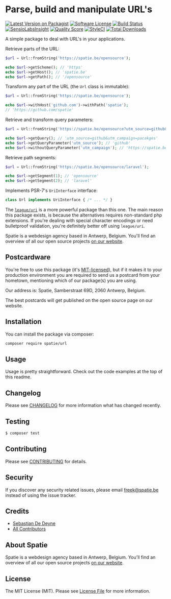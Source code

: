 # Parse, build and manipulate URL's

[![Latest Version on Packagist](https://img.shields.io/packagist/v/spatie/url.svg?style=flat-square)](https://packagist.org/packages/spatie/url)
[![Software License](https://img.shields.io/badge/license-MIT-brightgreen.svg?style=flat-square)](LICENSE.md)
[![Build Status](https://img.shields.io/travis/spatie/url/master.svg?style=flat-square)](https://travis-ci.org/spatie/url)
[![SensioLabsInsight](https://img.shields.io/sensiolabs/i/511cb04c-4420-4400-993d-5ba4ef55071f.svg?style=flat-square)](https://insight.sensiolabs.com/projects/511cb04c-4420-4400-993d-5ba4ef55071f)
[![Quality Score](https://img.shields.io/scrutinizer/g/spatie/url.svg?style=flat-square)](https://scrutinizer-ci.com/g/spatie/url)
[![StyleCI](https://styleci.io/repos/67992655/shield)](https://styleci.io/repos/67992655)
[![Total Downloads](https://img.shields.io/packagist/dt/spatie/url.svg?style=flat-square)](https://packagist.org/packages/spatie/url)

A simple package to deal with URL's in your applications.

Retrieve parts of the URL:

```php
$url = Url::fromString('https://spatie.be/opensource');

echo $url->getScheme(); // 'https'
echo $url->getHost(); // 'spatie.be'
echo $url->getPath(); // '/opensource'
```

Transform any part of the URL (the `Url` class is immutable):

```php
$url = Url::fromString('https://spatie.be/opensource');

echo $url->withHost('github.com')->withPath('spatie');
// 'https://github.com/spatie'
```

Retrieve and transform query parameters:

```php
$url = Url::fromString('https://spatie.be/opensource?utm_source=github&utm_campaign=pacakges');

echo $url->getQuery(); // 'utm_source=github&utm_campaign=pacakges'
echo $url->getQueryParameter('utm_source'); // 'github'
echo $url->withoutQueryParameter('utm_campaign'); // 'https://spatie.be/opensource?utm_source=github'
```

Retrieve path segments:

```php
$url = Url::fromString('https://spatie.be/opensource/laravel');

echo $url->getSegment(1); // 'opensource'
echo $url->getSegment(2); // 'laravel'
```

Implements PSR-7's `UriInterface` interface:

```php
class Url implements UriInterface { /* ... */ }
```

The [`league/uri`](https://github.com/thephpleague/uri) is a more powerful package than this one. The main reason this package exists, is because the alternatives requires non-standard php extensions. If you're dealing with special character encodings or need bulletproof validation, you're definitely better off using `league/uri`.

Spatie is a webdesign agency based in Antwerp, Belgium. You'll find an overview of all our open source projects [on our website](https://spatie.be/opensource).

## Postcardware

You're free to use this package (it's [MIT-licensed](LICENSE.md)), but if it makes it to your production environment you are required to send us a postcard from your hometown, mentioning which of our package(s) you are using.

Our address is: Spatie, Samberstraat 69D, 2060 Antwerp, Belgium.

The best postcards will get published on the open source page on our website.

## Installation

You can install the package via composer:

``` bash
composer require spatie/url
```

## Usage

Usage is pretty straightforward. Check out the code examples at the top of this readme.

## Changelog

Please see [CHANGELOG](CHANGELOG.md) for more information what has changed recently.

## Testing

``` bash
$ composer test
```

## Contributing

Please see [CONTRIBUTING](CONTRIBUTING.md) for details.

## Security

If you discover any security related issues, please email freek@spatie.be instead of using the issue tracker.

## Credits

- [Sebastian De Deyne](https://github.com/sebastiandedeyne)
- [All Contributors](../../contributors)

## About Spatie
Spatie is a webdesign agency based in Antwerp, Belgium. You'll find an overview of all our open source projects [on our website](https://spatie.be/opensource).

## License

The MIT License (MIT). Please see [License File](LICENSE.md) for more information.
